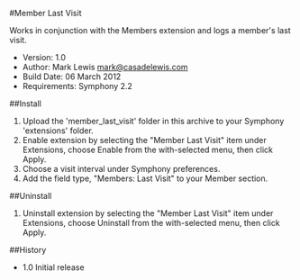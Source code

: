 #Member Last Visit

Works in conjunction with the Members extension and logs a member's last visit.

- Version: 1.0
- Author: Mark Lewis <mark@casadelewis.com>
- Build Date: 06 March 2012
- Requirements: Symphony 2.2

##Install

1. Upload the 'member_last_visit' folder in this archive to your Symphony
   'extensions' folder.
2. Enable extension by selecting the "Member Last Visit" item under Extensions, choose Enable
   from the with-selected menu, then click Apply.
3. Choose a visit interval under Symphony preferences.
4. Add the field type, "Members: Last Visit" to your Member section.

##Uninstall

1. Uninstall extension by selecting the "Member Last Visit" item under Extensions, choose Uninstall from the with-selected menu, then click Apply.

##History

- 1.0 Initial release